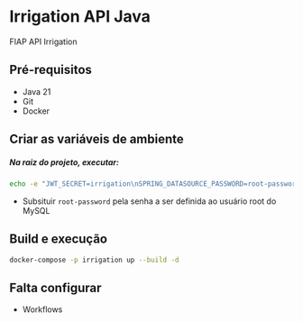 # Irrigation API Java

FIAP API Irrigation

## Pré-requisitos

- Java 21
- Git
- Docker

## Criar as variáveis de ambiente

##### Na raiz do projeto, executar:

```sh
echo -e "JWT_SECRET=irrigation\nSPRING_DATASOURCE_PASSWORD=root-password" > .env
```

* Subsituir `root-password` pela senha a ser definida ao usuário root do MySQL


## Build e execução

```sh
docker-compose -p irrigation up --build -d
```



## Falta configurar

- Workflows